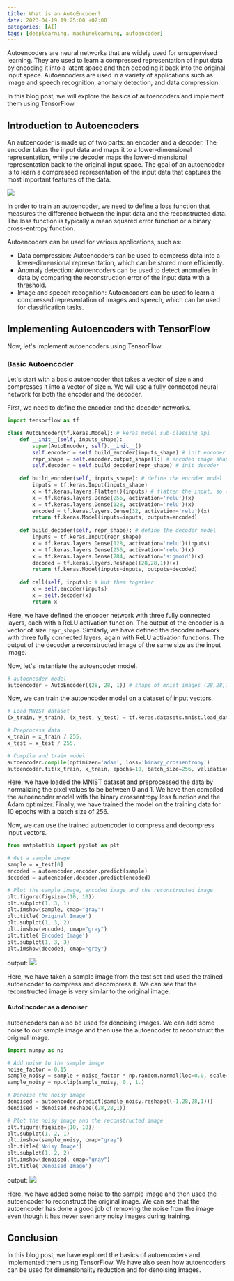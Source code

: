 ```yaml
---
title: What is an AutoEncoder?
date: 2023-04-19 19:25:00 +02:00
categories: [AI]
tags: [deeplearning, machinelearning, autoencoder]
---
```


Autoencoders are neural networks that are widely used for unsupervised learning. They are used to learn a compressed representation of input data by encoding it into a latent space and then decoding it back into the original input space. Autoencoders are used in a variety of applications such as image and speech recognition, anomaly detection, and data compression.

In this blog post, we will explore the basics of autoencoders and implement them using TensorFlow.

## Introduction to Autoencoders

An autoencoder is made up of two parts: an encoder and a decoder. The encoder takes the input data and maps it to a lower-dimensional representation, while the decoder maps the lower-dimensional representation back to the original input space. The goal of an autoencoder is to learn a compressed representation of the input data that captures the most important features of the data.

<img src = "https://i.imgur.com/U9TeorA.png">

In order to train an autoencoder, we need to define a loss function that measures the difference between the input data and the reconstructed data. The loss function is typically a mean squared error function or a binary cross-entropy function.

Autoencoders can be used for various applications, such as:

- Data compression: Autoencoders can be used to compress data into a lower-dimensional representation, which can be stored more efficiently.
- Anomaly detection: Autoencoders can be used to detect anomalies in data by comparing the reconstruction error of the input data with a threshold.
- Image and speech recognition: Autoencoders can be used to learn a compressed representation of images and speech, which can be used for classification tasks.

## Implementing Autoencoders with TensorFlow

Now, let's implement autoencoders using TensorFlow. 

### Basic Autoencoder

Let's start with a basic autoencoder that takes a vector of size `n` and compresses it into a vector of size `m`. We will use a fully connected neural network for both the encoder and the decoder.

First, we need to define the encoder and the decoder networks.

``` python
import tensorflow as tf

class AutoEncoder(tf.keras.Model): # keras model sub-classing api
    def __init__(self, inputs_shape):
        super(AutoEncoder, self).__init__()
        self.encoder = self.build_encoder(inputs_shape) # init encoder
        repr_shape = self.encoder.output_shape[1:] # encoded image shape
        self.decoder = self.build_decoder(repr_shape) # init decoder
        
    def build_encoder(self, inputs_shape): # define the encoder model
        inputs = tf.keras.Input(inputs_shape)
        x = tf.keras.layers.Flatten()(inputs) # flatten the input, so we can use dense layers (28*28*1=784)
        x = tf.keras.layers.Dense(256, activation='relu')(x)
        x = tf.keras.layers.Dense(128, activation='relu')(x)
        encoded = tf.keras.layers.Dense(32, activation='relu')(x)
        return tf.keras.Model(inputs=inputs, outputs=encoded)
    
    def build_decoder(self, repr_shape): # define the decoder model
        inputs = tf.keras.Input(repr_shape)
        x = tf.keras.layers.Dense(128, activation='relu')(inputs)
        x = tf.keras.layers.Dense(256, activation='relu')(x)
        x = tf.keras.layers.Dense(784, activation='sigmoid')(x)
        decoded = tf.keras.layers.Reshape((28,28,1))(x)
        return tf.keras.Model(inputs=inputs, outputs=decoded)
    
    def call(self, inputs): # but them together
        x = self.encoder(inputs)
        x = self.decoder(x)
        return x
```

Here, we have defined the encoder network with three fully connected layers, each with a ReLU activation function. The output of the encoder is a vector of size `repr_shape`. Similarly, we have defined the decoder network with three fully connected layers, again with ReLU activation functions. The output of the decoder a reconstructed image of the same size as the input image.

Now, let's instantiate the autoencoder model.

``` python
# autoencoder model
autoencoder = AutoEncoder((28, 28, 1)) # shape of mnist images (28,28,1)
```

Now, we can train the autoencoder model on a dataset of input vectors.

``` python
# Load MNIST dataset
(x_train, y_train), (x_test, y_test) = tf.keras.datasets.mnist.load_data()

# Preprocess data
x_train = x_train / 255.
x_test = x_test / 255.

# Compile and train model
autoencoder.compile(optimizer='adam', loss='binary_crossentropy')
autoencoder.fit(x_train, x_train, epochs=10, batch_size=256, validation_data=(x_test, x_test))
```

Here, we have loaded the MNIST dataset and preprocessed the data by normalizing the pixel values to be between 0 and 1. We have then compiled the autoencoder model with the binary crossentropy loss function and the Adam optimizer. Finally, we have trained the model on the training data for 10 epochs with a batch size of 256.

Now, we can use the trained autoencoder to compress and decompress input vectors.

``` python
from matplotlib import pyplot as plt

# Get a sample image
sample = x_test[0]
encoded = autoencoder.encoder.predict(sample)
decoded = autoencoder.decoder.predict(encoded)

# Plot the sample image, encoded image and the reconstructed image
plt.figure(figsize=(10, 10))
plt.subplot(1, 3, 1)
plt.imshow(sample, cmap="gray")
plt.title('Original Image')
plt.subplot(1, 3, 2)
plt.imshow(encoded, cmap="gray")
plt.title('Encoded Image')
plt.subplot(1, 3, 3)
plt.imshow(decoded, cmap="gray")
```
output:
<img src = "https://i.imgur.com/jqpEVVF.png">

Here, we have taken a sample image from the test set and used the trained autoencoder to compress and decompress it. We can see that the reconstructed image is very similar to the original image.

#### AutoEncoder as a denoiser

autoencoders can also be used for denoising images. We can add some noise to our sample image and then use the autoencoder to reconstruct the original image.

``` python
import numpy as np

# Add noise to the sample image
noise_factor = 0.15
sample_noisy = sample + noise_factor * np.random.normal(loc=0.0, scale=1.0, size=sample.shape)
sample_noisy = np.clip(sample_noisy, 0., 1.)

# Denoise the noisy image
denoised = autoencoder.predict(sample_noisy.reshape((-1,28,28,1)))
denoised = denoised.reshape((28,28,1))

# Plot the noisy image and the reconstructed image
plt.figure(figsize=(10, 10))
plt.subplot(1, 2, 1)
plt.imshow(sample_noisy, cmap="gray")
plt.title('Noisy Image')
plt.subplot(1, 2, 2)
plt.imshow(denoised, cmap="gray")
plt.title('Denoised Image')
```
output:
<img src = "https://i.imgur.com/eX7E9RE.png">

Here, we have added some noise to the sample image and then used the autoencoder to reconstruct the original image. We can see that the autoencoder has done a good job of removing the noise from the image even though it has never seen any noisy images during training.


## Conclusion

In this blog post, we have explored the basics of autoencoders and implemented them using TensorFlow. We have also seen how autoencoders can be used for dimensionality reduction and for denoising images. 